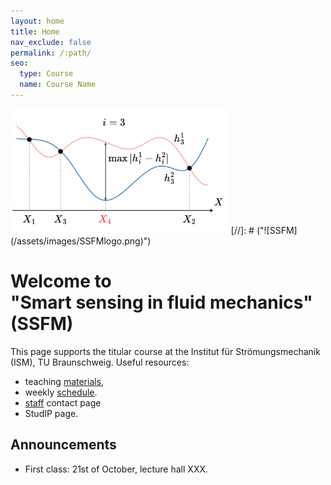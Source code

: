 ```yaml
---
layout: home
title: Home
nav_exclude: false
permalink: /:path/
seo:
  type: Course
  name: Course Name
---
```

<img src="/assets/images/disagreement.png" alt="drawing" height="200"/>
[//]: # ("![SSFM](/assets/images/SSFMlogo.png)")

# Welcome to <br/> **"Smart sensing in fluid mechanics"** (SSFM)

This page supports the titular course at the Institut für Strömungsmechanik (ISM), TU Braunschweig.
Useful resources:

- teaching [materials](materials.md),
- weekly [schedule](schedule.md).
- [staff](staff.md) contact page
- StudIP page.

## Announcements

- First class: 21st of October, lecture hall XXX.
